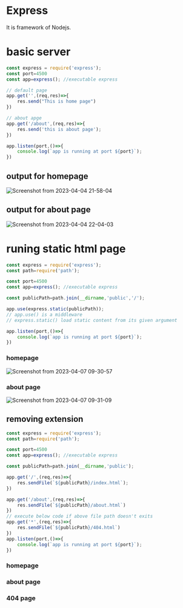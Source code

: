 # Express 
It is framework of Nodejs.

# basic server
```js
const express = require('express');
const port=4500
const app=express(); //executable express 

// default page
app.get('',(req,res)=>{
    res.send("This is home page")
})

// about apge 
app.get('/about',(req,res)=>{
    res.send('this is about page');
})

app.listen(port,()=>{
    console.log(`app is running at port ${port}`);
})
```
## output for homepage
![Screenshot from 2023-04-04 21-58-04](https://user-images.githubusercontent.com/56790381/229857542-abe0d40d-40e0-4f3a-b630-692a6b8f9ee4.png)
## output for about page
![Screenshot from 2023-04-04 22-04-03](https://user-images.githubusercontent.com/56790381/229858288-0eb2310c-62ac-4d50-84e8-2cf1b27f2ac5.png)

# runing static html page
```js
const express = require('express');
const path=require('path');

const port=4500
const app=express(); //executable express 

const publicPath=path.join(__dirname,'public','/');

app.use(express.static(publicPath));
// app.use() is a middleware
// express.static() load static content from its given argument

app.listen(port,()=>{
    console.log(`app is running at port ${port}`);
})
```
### homepage
![Screenshot from 2023-04-07 09-30-57](https://user-images.githubusercontent.com/56790381/230538546-2d9e65d3-07b3-404b-8d94-2039050fb75a.png)
### about page
![Screenshot from 2023-04-07 09-31-09](https://user-images.githubusercontent.com/56790381/230538555-3a33305f-3fdf-4775-aeda-6d3be504fdf6.png)

## removing extension 
```js
const express = require('express');
const path=require('path');

const port=4500
const app=express(); //executable express 

const publicPath=path.join(__dirname,'public');

app.get('/',(req,res)=>{
    res.sendFile(`${publicPath}/index.html`);    
})

app.get('/about',(req,res)=>{
    res.sendFile(`${publicPath}/about.html`)
})
// execute below code if above file path doesn't exits
app.get('*',(req,res)=>{
    res.sendFile(`${publicPath}/404.html`)
})
app.listen(port,()=>{
    console.log(`app is running at port ${port}`);
})
```
### homepage

### about page

### 404 page



